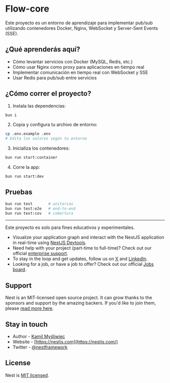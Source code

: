 
# Flow-core

Este proyecto es un entorno de aprendizaje para implementar pub/sub utilizando contenedores Docker, Nginx, WebSocket y Server-Sent Events (SSE).

## ¿Qué aprenderás aquí?

- Cómo levantar servicios con Docker (MySQL, Redis, etc.)
- Cómo usar Nginx como proxy para aplicaciones en tiempo real
- Implementar comunicación en tiempo real con WebSocket y SSE
- Usar Redis para pub/sub entre servicios

## ¿Cómo correr el proyecto?

1. Instala las dependencias:
  ```bash
  bun i
  ```
2. Copia y configura tu archivo de entorno:
  ```bash
  cp .env.example .env
  # Edita los valores según tu entorno
  ```
3. Inicializa los contenedores:
  ```bash
  bun run start:container
  ```
4. Corre la app:
  ```bash
  bun run start:dev
  ```

## Pruebas

```bash
bun run test       # unitarias
bun run test:e2e   # end-to-end
bun run test:cov   # cobertura
```

---
Este proyecto es solo para fines educativos y experimentales.
- Visualize your application graph and interact with the NestJS application in real-time using [NestJS Devtools](https://devtools.nestjs.com).
- Need help with your project (part-time to full-time)? Check out our official [enterprise support](https://enterprise.nestjs.com).
- To stay in the loop and get updates, follow us on [X](https://x.com/nestframework) and [LinkedIn](https://linkedin.com/company/nestjs).
- Looking for a job, or have a job to offer? Check out our official [Jobs board](https://jobs.nestjs.com).

## Support

Nest is an MIT-licensed open source project. It can grow thanks to the sponsors and support by the amazing backers. If you'd like to join them, please [read more here](https://docs.nestjs.com/support).

## Stay in touch

- Author - [Kamil Myśliwiec](https://twitter.com/kammysliwiec)
- Website - [https://nestjs.com](https://nestjs.com/)
- Twitter - [@nestframework](https://twitter.com/nestframework)

## License

Nest is [MIT licensed](https://github.com/nestjs/nest/blob/master/LICENSE).
